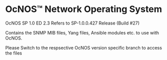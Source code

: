# OcNOS™ Network Operating System 
OcNOS SP 1.0 ED 2.3 Refers to SP-1.0.0.427 Release (Build #27)

Contains the SNMP MIB files, Yang files, Ansible modules etc. to use with OcNOS.

Please Switch to the respsective OcNOS version specific branch to access the files 



